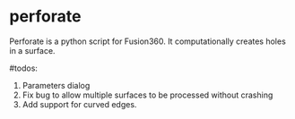 # perforate
Perforate is a python script for Fusion360. It computationally creates holes in a surface.

#todos:
1. Parameters dialog
2. Fix bug to allow multiple surfaces to be processed without crashing
3. Add support for curved edges.
